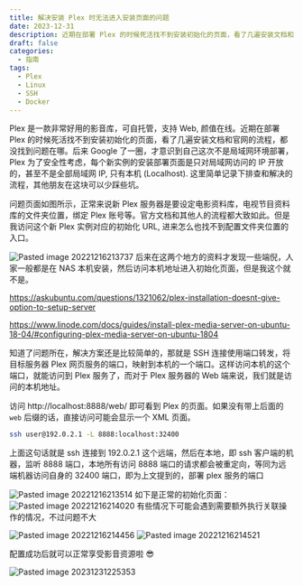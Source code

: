 ```yaml
---
title: 解决安装 Plex 时无法进入安装页面的问题
date: 2023-12-31
description: 近期在部署 Plex 的时候死活找不到安装初始化的页面，看了几遍安装文档和官网的流程，都没找到问题在哪。后来 Google 了一圈，才意识到自己这次不是局域网环境部署，Plex 为了安全性考虑，每个新实例的安装部署页面是只对局域网访问的 IP 开放的，甚至不是全部局域网 IP, 只有本机 (Localhost). 这里简单记录下排查和解决的流程，其他朋友在这块可以少踩些坑。
draft: false
categories:
  - 指南
tags:
  - Plex
  - Linux
  - SSH
  - Docker
---
```




Plex 是一款非常好用的影音库，可自托管，支持 Web, 颜值在线。近期在部署 Plex 的时候死活找不到安装初始化的页面，看了几遍安装文档和官网的流程，都没找到问题在哪。后来 Google 了一圈，才意识到自己这次不是局域网环境部署，Plex 为了安全性考虑，每个新实例的安装部署页面是只对局域网访问的 IP 开放的，甚至不是全部局域网 IP, 只有本机 (Localhost). 这里简单记录下排查和解决的流程，其他朋友在这块可以少踩些坑。

问题页面如图所示，正常来说新 Plex 服务器是要设定电影资料库，电视节目资料库的文件夹位置，绑定 Plex 账号等。官方文档和其他人的流程都大致如此。但是我访问这个新 Plex 实例对应的初始化 URL, 进来怎么也找不到配置文件夹位置的入口。

![Pasted image 20221216213737](https://blog-1301127393.file.myqcloud.com/BlogImgs/202312312254779.png)
后来在这两个地方的资料才发现一些端倪，人家一般都是在 NAS 本机安装，然后访问本机地址进入初始化页面，但是我这个就不是。

https://askubuntu.com/questions/1321062/plex-installation-doesnt-give-option-to-setup-server

https://www.linode.com/docs/guides/install-plex-media-server-on-ubuntu-18-04/#configuring-plex-media-server-on-ubuntu-1804

知道了问题所在，解决方案还是比较简单的，那就是 SSH 连接使用端口转发，将目标服务器 Plex 网页服务的端口，映射到本机的一个端口。这样访问本机的这个端口，就能访问到 Plex 服务了，而对于 Plex 服务器的 Web 端来说，我们就是访问的本机地址。

访问 http://localhost:8888/web/ 即可看到 Plex 的页面。如果没有带上后面的`web` 后缀的话，直接访问可能会显示一个 XML 页面。

```bash
ssh user@192.0.2.1 -L 8888:localhost:32400
```

上面这句话就是 ssh 连接到 192.0.2.1 这个远端，然后在本地，即 ssh 客户端的机器，监听 8888 端口，本地所有访问 8888 端口的请求都会被重定向，等同为远端机器访问自身的 32400 端口，即为上文提到的，部署 plex 服务的端口


![Pasted image 20221216213514](https://blog-1301127393.file.myqcloud.com/BlogImgs/202312312254781.png)
如下是正常的初始化页面：
![Pasted image 20221216214020](https://blog-1301127393.file.myqcloud.com/BlogImgs/202312312254782.png)
有些情况下可能会遇到需要额外执行关联操作的情况，不过问题不大

![Pasted image 20221216214456](https://blog-1301127393.file.myqcloud.com/BlogImgs/202312312254783.png)
![Pasted image 20221216214521](https://blog-1301127393.file.myqcloud.com/BlogImgs/202312312254784.png)

配置成功后就可以正常享受影音资源啦 😎

![Pasted image 20231231225353](https://blog-1301127393.file.myqcloud.com/BlogImgs/202312312254785.png)
